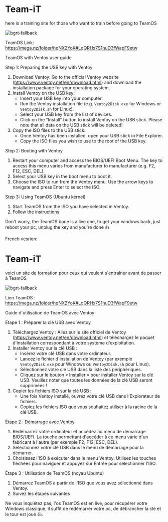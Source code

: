 # Team-iT
here is a training site for those who want to train before going to TeamOS


![bgrt-fallback](https://github.com/user-attachments/assets/7ef2e0b2-5207-45cf-8c30-4f922a1b578a)




TeamOS Link: https://mega.nz/folder/hqNX2YoK#LqQRHx7S1huD3fWapF9etw

TeamOS with Ventoy user guide

Step 1: Preparing the USB key with Ventoy
1. Download Ventoy: Go to the official Ventoy website (https://www.ventoy.net/en/download.html) and download the installation package for your operating system.
2. Install Ventoy on the USB key:
   - Insert your USB key into your computer.
   - Run the Ventoy installation file (e.g. `Ventoy2Disk.exe` for Windows or `Ventoy2Disk.sh` for Linux).
   - Select your USB key from the list of devices.
   - Click on the “Install” button to install Ventoy on the USB stick. Please note that all data on the USB stick will be deleted!
3. Copy the ISO files to the USB stick:
   - Once Ventoy has been installed, open your USB stick in File Explorer.
   - Copy the ISO files you wish to use to the root of the USB key.

Step 2: Booting with Ventoy
1. Restart your computer and access the BIOS/UEFI Boot Menu. The key to access this menu varies from manufacturer to manufacturer (e.g. F2, F12, ESC, DEL).
2. Select your USB key in the boot menu to boot it.
3. Choose the ISO to run from the Ventoy menu. Use the arrow keys to navigate and press Enter to select the ISO.

Step 3: Using TeamOS (Ubuntu kernel)
1. Start TeamOS from the ISO you have selected in Ventoy.
2. Follow the instructions


Don't worry, the TeamOS bone is a live one, to get your windows back, just reboot your pc, unplug the key and you're done 👍


French vesrion:

# Team-iT
voici un site de formation pour ceux qui veulent s'entraîner avant de passer à TeamOS


![bgrt-fallback](https://github.com/user-attachments/assets/7ef2e0b2-5207-45cf-8c30-4f922a1b578a)




Lien TeamOS : https://mega.nz/folder/hqNX2YoK#LqQRHx7S1huD3fWapF9etw

Guide d'utilisation de TeamOS avec Ventoy

Etape 1 : Préparer la clé USB avec Ventoy
1. Téléchargez Ventoy : Allez sur le site officiel de Ventoy (https://www.ventoy.net/en/download.html) et téléchargez le paquet d'installation correspondant à votre système d'exploitation.
2. Installer Ventoy sur la clé USB :
   - Insérez votre clé USB dans votre ordinateur.
   - Lancez le fichier d'installation de Ventoy (par exemple `Ventoy2Disk.exe` pour Windows ou `Ventoy2Disk.sh` pour Linux).
   - Sélectionnez votre clé USB dans la liste des périphériques.
   - Cliquez sur le bouton « Installer » pour installer Ventoy sur la clé USB. Veuillez noter que toutes les données de la clé USB seront supprimées !
3. Copier les fichiers ISO sur la clé USB :
   - Une fois Ventoy installé, ouvrez votre clé USB dans l'Explorateur de fichiers.
   - Copiez les fichiers ISO que vous souhaitez utiliser à la racine de la clé USB.

Étape 2 : Démarrage avec Ventoy
1. Redémarrez votre ordinateur et accédez au menu de démarrage BIOS/UEFI. La touche permettant d'accéder à ce menu varie d'un fabricant à l'autre (par exemple F2, F12, ESC, DEL).
2. Sélectionnez votre clé USB dans le menu de démarrage pour la démarrer.
3. Choisissez l'ISO à exécuter dans le menu Ventoy. Utilisez les touches fléchées pour naviguer et appuyez sur Entrée pour sélectionner l'ISO.

Étape 3 : Utilisation de TeamOS (noyau Ubuntu)
1. Démarrez TeamOS à partir de l'ISO que vous avez sélectionné dans Ventoy.
2. Suivez les étapes suivantes


Ne vous inquiétez pas, l'os TeamOS est en live, pour récupérer votre Windows classique, il suffit de redémarrer votre pc, de débrancher la clé et le tour est joué 👍.

